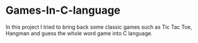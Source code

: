 # Games-In-C-language
In this project I tried to bring back some classic games such as Tic Tac Toe, Hangman and guess the whole word game into C language.
